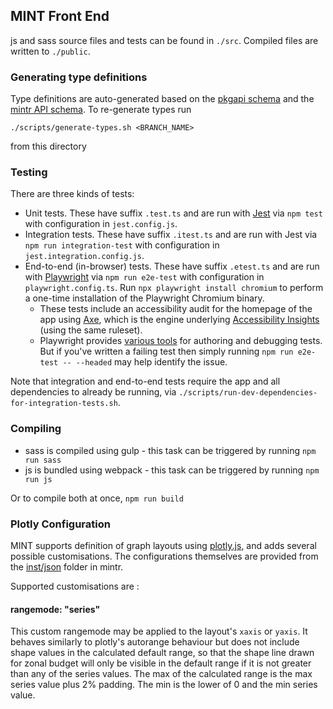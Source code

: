 ## MINT Front End
js and sass source files and tests can be found in `./src`. Compiled files are written to `./public`.

### Generating type definitions
Type definitions are auto-generated based on the 
[pkgapi schema](https://github.com/reside-ic/pkgapi/tree/master/inst/schema) and the
[mintr API schema](https://github.com/mrc-ide/mintr/tree/master/inst/schema). To 
re-generate types run 

    ./scripts/generate-types.sh <BRANCH_NAME>

from this directory

### Testing

There are three kinds of tests:

- Unit tests. These have suffix `.test.ts` and are run with [Jest](https://jestjs.io/) via `npm test` with configuration
  in `jest.config.js`.
- Integration tests. These have suffix `.itest.ts` and are run with Jest via `npm run integration-test` with
  configuration in `jest.integration.config.js`.
- End-to-end (in-browser) tests. These have suffix `.etest.ts` and are run with [Playwright](https://playwright.dev/) via
  `npm run e2e-test` with configuration in `playwright.config.ts`. Run `npx playwright install chromium` to perform a
  one-time installation of the Playwright Chromium binary.
  - These tests include an accessibility audit for the homepage of the app using [Axe](https://github.com/dequelabs/axe-core),
    which is the engine underlying [Accessibility Insights](https://accessibilityinsights.io/) (using the same ruleset).
  - Playwright provides [various tools](https://playwright.dev/docs/debug) for authoring and debugging tests. But if
    you've written a failing test then simply running `npm run e2e-test -- --headed` may help identify the issue.

Note that integration and end-to-end tests require the app and all dependencies to already be running, via
`./scripts/run-dev-dependencies-for-integration-tests.sh`.

### Compiling
- sass is compiled using gulp - this task can be triggered by running `npm run sass` 
- js is bundled using webpack - this task can be triggered by running `npm run js`

Or to compile both at once, `npm run build`

### Plotly Configuration

MINT supports definition of graph layouts using [plotly.js](https://plotly.com/javascript/), and adds several possible customisations. 
The configurations themselves are provided from the [inst/json](https://github.com/mrc-ide/mintr/tree/master/inst/json) folder in mintr.  

Supported customisations are :

#### rangemode: "series"

This custom rangemode may be applied to the layout's `xaxis` or `yaxis`. It behaves similarly to plotly's autorange behaviour
but does not include shape values in the calculated default range, so that the shape line drawn for zonal budget will only 
be visible in the default range if it is not greater than any of the series values. The max of the calculated range is
the max series value plus 2% padding. The min is the lower of 0 and the min series value.  


